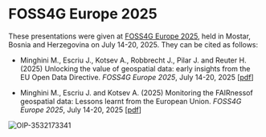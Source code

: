 # FOSS4G Europe 2025
These presentations were given at [FOSS4G Europe 2025](https://2025.europe.foss4g.org), held in Mostar, Bosnia and Herzegovina on July 14-20, 2025. They can be cited as follows:

* Minghini M., Escriu J., Kotsev A., Robbrecht J., Pilar J. and Reuter H. (2025) Unlocking the value of geospatial data: early insights from the EU Open Data Directive. _FOSS4G Europe 2025_, July 14-20, 2025 [[pdf](FOSS4GE_MarcoMinghini.pdf)]

* Minghini M., Escriu J. and Kotsev A. (2025) Monitoring the FAIRnessof geospatial data: Lessons learnt from the European Union. _FOSS4G Europe 2025_, July 14-20, 2025 [[pdf](FOSS4GE_AT_MarcoMinghini.pdf)]

![OIP-3532173341](https://github.com/user-attachments/assets/10222072-1a54-464d-bdf0-be849e8c1ae9)
